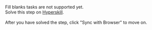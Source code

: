 Fill blanks tasks are not supported yet. <br>Solve this step on <a href="https://hyperskill.org/learn/step/32619">Hyperskill</a>. <br><br>After you have solved the step, click "Sync with Browser"  to move on.